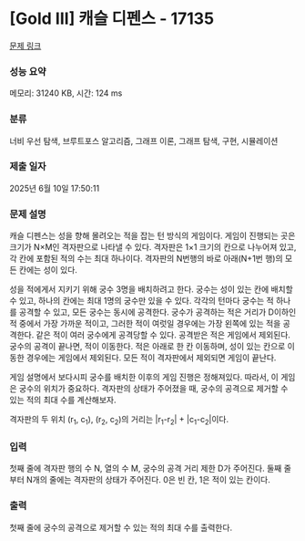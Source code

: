 # [Gold III] 캐슬 디펜스 - 17135 

[문제 링크](https://www.acmicpc.net/problem/17135) 

### 성능 요약

메모리: 31240 KB, 시간: 124 ms

### 분류

너비 우선 탐색, 브루트포스 알고리즘, 그래프 이론, 그래프 탐색, 구현, 시뮬레이션

### 제출 일자

2025년 6월 10일 17:50:11

### 문제 설명

<p>캐슬 디펜스는 성을 향해 몰려오는 적을 잡는 턴 방식의 게임이다. 게임이 진행되는 곳은 크기가 N×M인 격자판으로 나타낼 수 있다. 격자판은 1×1 크기의 칸으로 나누어져 있고, 각 칸에 포함된 적의 수는 최대 하나이다. 격자판의 N번행의 바로 아래(N+1번 행)의 모든 칸에는 성이 있다.</p>

<p>성을 적에게서 지키기 위해 궁수 3명을 배치하려고 한다. 궁수는 성이 있는 칸에 배치할 수 있고, 하나의 칸에는 최대 1명의 궁수만 있을 수 있다. 각각의 턴마다 궁수는 적 하나를 공격할 수 있고, 모든 궁수는 동시에 공격한다. 궁수가 공격하는 적은 거리가 D이하인 적 중에서 가장 가까운 적이고, 그러한 적이 여럿일 경우에는 가장 왼쪽에 있는 적을 공격한다. 같은 적이 여러 궁수에게 공격당할 수 있다. 공격받은 적은 게임에서 제외된다. 궁수의 공격이 끝나면, 적이 이동한다. 적은 아래로 한 칸 이동하며, 성이 있는 칸으로 이동한 경우에는 게임에서 제외된다. 모든 적이 격자판에서 제외되면 게임이 끝난다. </p>

<p>게임 설명에서 보다시피 궁수를 배치한 이후의 게임 진행은 정해져있다. 따라서, 이 게임은 궁수의 위치가 중요하다. 격자판의 상태가 주어졌을 때, 궁수의 공격으로 제거할 수 있는 적의 최대 수를 계산해보자.</p>

<p>격자판의 두 위치 (r<sub>1</sub>, c<sub>1</sub>), (r<sub>2</sub>, c<sub>2</sub>)의 거리는 |r<sub>1</sub>-r<sub>2</sub>| + |c<sub>1</sub>-c<sub>2</sub>|이다.</p>

### 입력 

 <p>첫째 줄에 격자판 행의 수 N, 열의 수 M, 궁수의 공격 거리 제한 D가 주어진다. 둘째 줄부터 N개의 줄에는 격자판의 상태가 주어진다. 0은 빈 칸, 1은 적이 있는 칸이다.</p>

### 출력 

 <p>첫째 줄에 궁수의 공격으로 제거할 수 있는 적의 최대 수를 출력한다.</p>

